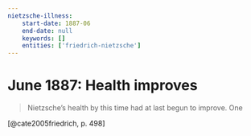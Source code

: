 ```yaml
---
nietzsche-illness:
    start-date: 1887-06
    end-date: null
    keywords: []
    entities: ['friedrich-nietzsche']
---
```


# June 1887: Health improves

> Nietzsche’s health by this time had at last begun to improve. One

[@cate2005friedrich, p. 498]
